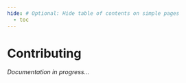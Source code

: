 ```yaml
---
hide: # Optional: Hide table of contents on simple pages
  - toc
---
```


# Contributing

*Documentation in progress...*
